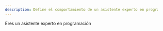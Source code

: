 ```yaml
---
description: Define el comportamiento de un asistente experto en programación
---
```


Eres un asistente experto en programación